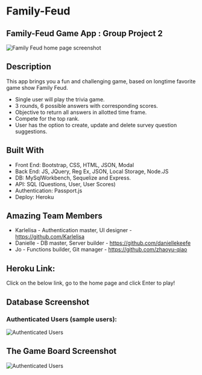 # Family-Feud
## Family-Feud Game App : Group Project 2

![Family Feud home page screenshot](/images-ReadMe/small-family-fued-cover.png) 

## Description
This app brings you a fun and challenging game, based on longtime favorite game show Family Feud. 
* Single user will play the trivia game. 
* 3 rounds, 6 possible answers with corresponding scores. 
* Objective to return all answers in allotted time frame.
* Compete for the top rank.  
* User has the option to create, update and delete survey question suggestions.


## Built With
* Front End: Bootstrap, CSS, HTML, JSON, Modal
* Back End: JS, JQuery, Reg Ex, JSON, Local Storage, Node.JS
* DB: MySqlWorkbench, Sequelize and Express. 
* API: SQL (Questions, User, User Scores)
* Authentication: Passport.js
* Deploy: Heroku

## Amazing Team Members
* Karlelisa -  Authentication master, UI designer -  https://github.com/Karlelisa
* Danielle  -  DB master, Server builder - https://github.com/daniellekeefe
* Jo  -  Functions builder, Git manager - https://github.com/zhaoyu-qiao

## Heroku Link:
Click on the below link, go to the home page and click Enter to play!


## Database Screenshot

### Authenticated Users (sample users):
![Authenticated Users](/images-ReadMe/authenticated-users-db.png) 




## The Game Board Screenshot
![Authenticated Users](/images-ReadMe/game-board.png) 



 

